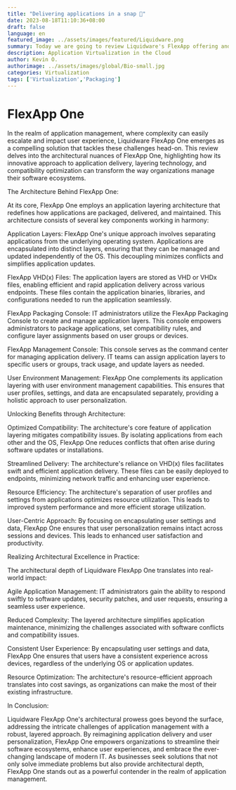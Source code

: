 ```yaml
---
title: "Delivering applications in a snap 🫰"
date: 2023-08-18T11:10:36+08:00
draft: false
language: en
featured_image: ../assets/images/featured/Liquidware.png
summary: Today we are going to review Liquidware's FlexApp offering and how you can streamline your packaging and software delivery needs.
description: Application Virtualization in the Cloud
author: Kevin O.
authorimage: ../assets/images/global/Bio-small.jpg
categories: Virtualization
tags: ['Virtualization','Packaging']
---
```


# FlexApp One

In the realm of application management, where complexity can easily escalate and impact user experience, Liquidware FlexApp One emerges as a compelling solution that tackles these challenges head-on. This review delves into the architectural nuances of FlexApp One, highlighting how its innovative approach to application delivery, layering technology, and compatibility optimization can transform the way organizations manage their software ecosystems.

The Architecture Behind FlexApp One:

At its core, FlexApp One employs an application layering architecture that redefines how applications are packaged, delivered, and maintained. This architecture consists of several key components working in harmony:

Application Layers: FlexApp One's unique approach involves separating applications from the underlying operating system. Applications are encapsulated into distinct layers, ensuring that they can be managed and updated independently of the OS. This decoupling minimizes conflicts and simplifies application updates.

FlexApp VHD(x) Files: The application layers are stored as VHD or VHDx files, enabling efficient and rapid application delivery across various endpoints. These files contain the application binaries, libraries, and configurations needed to run the application seamlessly.

FlexApp Packaging Console: IT administrators utilize the FlexApp Packaging Console to create and manage application layers. This console empowers administrators to package applications, set compatibility rules, and configure layer assignments based on user groups or devices.

FlexApp Management Console: This console serves as the command center for managing application delivery. IT teams can assign application layers to specific users or groups, track usage, and update layers as needed.

User Environment Management: FlexApp One complements its application layering with user environment management capabilities. This ensures that user profiles, settings, and data are encapsulated separately, providing a holistic approach to user personalization.

Unlocking Benefits through Architecture:

Optimized Compatibility: The architecture's core feature of application layering mitigates compatibility issues. By isolating applications from each other and the OS, FlexApp One reduces conflicts that often arise during software updates or installations.

Streamlined Delivery: The architecture's reliance on VHD(x) files facilitates swift and efficient application delivery. These files can be easily deployed to endpoints, minimizing network traffic and enhancing user experience.

Resource Efficiency: The architecture's separation of user profiles and settings from applications optimizes resource utilization. This leads to improved system performance and more efficient storage utilization.

User-Centric Approach: By focusing on encapsulating user settings and data, FlexApp One ensures that user personalization remains intact across sessions and devices. This leads to enhanced user satisfaction and productivity.

Realizing Architectural Excellence in Practice:

The architectural depth of Liquidware FlexApp One translates into real-world impact:

Agile Application Management: IT administrators gain the ability to respond swiftly to software updates, security patches, and user requests, ensuring a seamless user experience.

Reduced Complexity: The layered architecture simplifies application maintenance, minimizing the challenges associated with software conflicts and compatibility issues.

Consistent User Experience: By encapsulating user settings and data, FlexApp One ensures that users have a consistent experience across devices, regardless of the underlying OS or application updates.

Resource Optimization: The architecture's resource-efficient approach translates into cost savings, as organizations can make the most of their existing infrastructure.

In Conclusion:

Liquidware FlexApp One's architectural prowess goes beyond the surface, addressing the intricate challenges of application management with a robust, layered approach. By reimagining application delivery and user personalization, FlexApp One empowers organizations to streamline their software ecosystems, enhance user experiences, and embrace the ever-changing landscape of modern IT. As businesses seek solutions that not only solve immediate problems but also provide architectural depth, FlexApp One stands out as a powerful contender in the realm of application management.